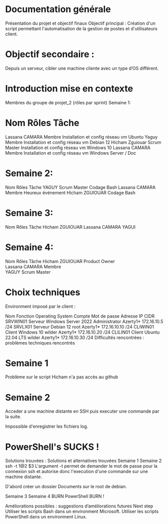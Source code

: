 # Documentation générale
Présentation du projet et objectif finaux
Objectif principal :
Création d'un script permettant l'automatisation de la gestion de postes et d'utilisateurs client.

# Objectif secondaire :
Depuis un serveur, cibler une machine cliente avec un type d’OS différent.

# Introduction mise en contexte
Membres du groupe de projet_2 (rôles par sprint)
Semaine 1:

# Nom	Rôles	Tâche
Lassana CAMARA	Membre	Installation et config réseau vm Ubuntu
Yaguy	Membre	Installation et config réseau vm Debian 12
Hicham Zguiouar	Scrum Master	Installation et config réseau vm Windows 10
Lassana CAMARA	Membre	Installation et config réseau vm Windows Server / Doc

# Semaine 2:

Nom	Rôles	Tâche
YAGUY	Scrum Master	Codage Bash
Lassana CAMARA	Membre	Heureux événement
Hicham ZGUIOUAR	Codage Bash

# Semaine 3:

Nom	Rôles	Tâche
Hicham ZGUIOUAR
Lassana CAMARA
YAGUI
		
# Semaine 4:

Nom	Rôles	Tâche
Hicham ZGUIOUAR	Product Owner	
Lassana CAMARA	Membre	
YAGUY	Scrum Master	

# Choix techniques
Environment imposé par le client :

Nom	Fonction	Operating System	Compte	Mot de passe	Adresse IP	CIDR
SRVWIN01	Serveur	Windows Server 2022	Administrator	Azerty1*	172.16.10.5	/24
SRVLX01	Serveur	Debian 12	root	Azerty1*	172.16.10.10	/24
CLIWIN01	Client	Windows 10	wilder	Azerty1*	172.16.10.20	/24
CLILIN01	Client	Ubuntu 22.04 LTS	wilder	Azerty1*	172.16.10.30	/24
Difficultés rencontrées : problèmes techniques rencontrés

# Semaine 1
Problème sur le script
Hicham n'a pas accès au github

# Semaine 2
Acceder a une machine distante en SSH puis executer une commande par la suite.

Impossible d'enregistrer les fichiers log.

# PowerShell's SUCKS ! #

Solutions trouvées : Solutions et alternatives trouvées
Semaine 1
Semaine 2
ssh -t $1@$2 $3
L'argument -t permet de demander le mot de passe pour la connexion ssh et autorise donc l'execution d'une commande sur une machine distante.

D'abord créer un dossier Documents sur le root de debian.

Semaine 3
Semaine 4
BURN PowerShell BURN !

Améliorations possibles : suggestions d’améliorations futures
Next step
Utiliser les scripts Bash dans un environment Microsoft. Utiliser les scripts PowerShell dans un environment Linux.
